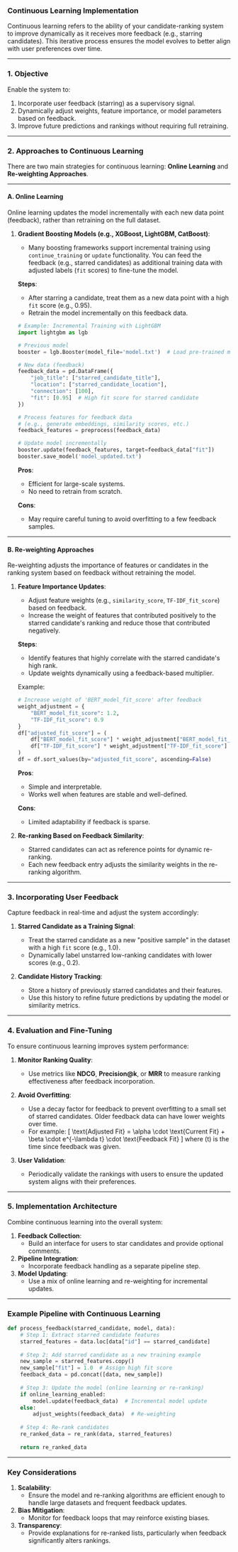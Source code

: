 ### Continuous Learning Implementation

Continuous learning refers to the ability of your candidate-ranking system to improve dynamically as it receives more feedback (e.g., starring candidates). This iterative process ensures the model evolves to better align with user preferences over time.

---

### 1. **Objective**
Enable the system to:
1. Incorporate user feedback (starring) as a supervisory signal.
2. Dynamically adjust weights, feature importance, or model parameters based on feedback.
3. Improve future predictions and rankings without requiring full retraining.

---

### 2. **Approaches to Continuous Learning**
There are two main strategies for continuous learning: **Online Learning** and **Re-weighting Approaches**.

---

#### **A. Online Learning**
Online learning updates the model incrementally with each new data point (feedback), rather than retraining on the full dataset.

1. **Gradient Boosting Models (e.g., XGBoost, LightGBM, CatBoost)**:
   - Many boosting frameworks support incremental training using `continue_training` or `update` functionality. You can feed the feedback (e.g., starred candidates) as additional training data with adjusted labels (`fit` scores) to fine-tune the model.

   **Steps**:
   - After starring a candidate, treat them as a new data point with a high `fit` score (e.g., 0.95).
   - Retrain the model incrementally on this feedback data.

   ```python
   # Example: Incremental Training with LightGBM
   import lightgbm as lgb

   # Previous model
   booster = lgb.Booster(model_file='model.txt')  # Load pre-trained model

   # New data (feedback)
   feedback_data = pd.DataFrame({
       "job_title": ["starred_candidate_title"],
       "location": ["starred_candidate_location"],
       "connection": [100],
       "fit": [0.95]  # High fit score for starred candidate
   })

   # Process features for feedback data
   # (e.g., generate embeddings, similarity scores, etc.)
   feedback_features = preprocess(feedback_data)

   # Update model incrementally
   booster.update(feedback_features, target=feedback_data["fit"])
   booster.save_model('model_updated.txt')
   ```

   **Pros**:
   - Efficient for large-scale systems.
   - No need to retrain from scratch.

   **Cons**:
   - May require careful tuning to avoid overfitting to a few feedback samples.

---

#### **B. Re-weighting Approaches**
Re-weighting adjusts the importance of features or candidates in the ranking system based on feedback without retraining the model.

1. **Feature Importance Updates**:
   - Adjust feature weights (e.g., `similarity_score`, `TF-IDF_fit_score`) based on feedback.
   - Increase the weight of features that contributed positively to the starred candidate's ranking and reduce those that contributed negatively.

   **Steps**:
   - Identify features that highly correlate with the starred candidate's high rank.
   - Update weights dynamically using a feedback-based multiplier.

   Example:
   ```python
   # Increase weight of 'BERT_model_fit_score' after feedback
   weight_adjustment = {
       "BERT_model_fit_score": 1.2,
       "TF-IDF_fit_score": 0.9
   }
   df["adjusted_fit_score"] = (
       df["BERT_model_fit_score"] * weight_adjustment["BERT_model_fit_score"] +
       df["TF-IDF_fit_score"] * weight_adjustment["TF-IDF_fit_score"]
   )
   df = df.sort_values(by="adjusted_fit_score", ascending=False)
   ```

   **Pros**:
   - Simple and interpretable.
   - Works well when features are stable and well-defined.

   **Cons**:
   - Limited adaptability if feedback is sparse.

2. **Re-ranking Based on Feedback Similarity**:
   - Starred candidates can act as reference points for dynamic re-ranking.
   - Each new feedback entry adjusts the similarity weights in the re-ranking algorithm.

---

### 3. **Incorporating User Feedback**
Capture feedback in real-time and adjust the system accordingly:
1. **Starred Candidate as a Training Signal**:
   - Treat the starred candidate as a new "positive sample" in the dataset with a high `fit` score (e.g., 1.0).
   - Dynamically label unstarred low-ranking candidates with lower scores (e.g., 0.2).

2. **Candidate History Tracking**:
   - Store a history of previously starred candidates and their features.
   - Use this history to refine future predictions by updating the model or similarity metrics.

---

### 4. **Evaluation and Fine-Tuning**
To ensure continuous learning improves system performance:
1. **Monitor Ranking Quality**:
   - Use metrics like **NDCG**, **Precision@k**, or **MRR** to measure ranking effectiveness after feedback incorporation.
2. **Avoid Overfitting**:
   - Use a decay factor for feedback to prevent overfitting to a small set of starred candidates. Older feedback data can have lower weights over time.
   - For example:
     \[
     \text{Adjusted Fit} = \alpha \cdot \text{Current Fit} + \beta \cdot e^{-\lambda t} \cdot \text{Feedback Fit}
     \]
     where \(t\) is the time since feedback was given.

3. **User Validation**:
   - Periodically validate the rankings with users to ensure the updated system aligns with their preferences.

---

### 5. **Implementation Architecture**
Combine continuous learning into the overall system:
1. **Feedback Collection**:
   - Build an interface for users to star candidates and provide optional comments.
2. **Pipeline Integration**:
   - Incorporate feedback handling as a separate pipeline step.
3. **Model Updating**:
   - Use a mix of online learning and re-weighting for incremental updates.

---

### Example Pipeline with Continuous Learning

```python
def process_feedback(starred_candidate, model, data):
    # Step 1: Extract starred candidate features
    starred_features = data.loc[data["id"] == starred_candidate]
    
    # Step 2: Add starred candidate as a new training example
    new_sample = starred_features.copy()
    new_sample["fit"] = 1.0  # Assign high fit score
    feedback_data = pd.concat([data, new_sample])
    
    # Step 3: Update the model (online learning or re-ranking)
    if online_learning_enabled:
        model.update(feedback_data)  # Incremental model update
    else:
        adjust_weights(feedback_data)  # Re-weighting
    
    # Step 4: Re-rank candidates
    re_ranked_data = re_rank(data, starred_features)
    
    return re_ranked_data
```

---

### Key Considerations
1. **Scalability**:
   - Ensure the model and re-ranking algorithms are efficient enough to handle large datasets and frequent feedback updates.
2. **Bias Mitigation**:
   - Monitor for feedback loops that may reinforce existing biases.
3. **Transparency**:
   - Provide explanations for re-ranked lists, particularly when feedback significantly alters rankings.